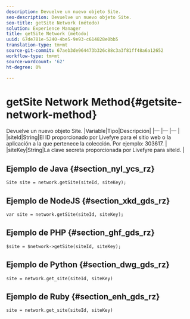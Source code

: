 ```yaml
---
description: Devuelve un nuevo objeto Site.
seo-description: Devuelve un nuevo objeto Site.
seo-title: getSite Network (método)
solution: Experience Manager
title: getSite Network (método)
uuid: 67de781e-5240-4be5-9e93-c614828e0bb5
translation-type: tm+mt
source-git-commit: 67aeb3de964473b326c88c3a3f81ff48a6a12652
workflow-type: tm+mt
source-wordcount: '62'
ht-degree: 0%

---
```



# getSite Network Method{#getsite-network-method}

Devuelve un nuevo objeto Site.
|Variable|Tipo|Descripción|
|— |— |— |
|siteId|String|El ID proporcionado por Livefyre para el sitio web o la aplicación a la que pertenece la colección. Por ejemplo: 303617.  |
|siteKey|String|La clave secreta proporcionada por Livefyre para siteId.  |

## Ejemplo de Java {#section_nyl_ycs_rz}

```
Site site = network.getSite(siteId, siteKey); 
```

## Ejemplo de NodeJS {#section_xkd_gds_rz}

```
var site = network.getSite(siteId, siteKey); 
```

## Ejemplo de PHP {#section_ghf_gds_rz}

```
$site = $network->getSite(siteId, siteKey);
```

## Ejemplo de Python {#section_dwg_gds_rz}

```
site = network.get_site(siteId, siteKey) 
```

## Ejemplo de Ruby {#section_enh_gds_rz}

```
site = network.get_site(siteId, siteKey) 
```

